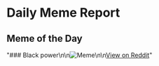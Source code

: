 # Daily Meme Report

## Meme of the Day
"### Black power\n\n![Meme](https://i.redd.it/mj5oq97g8pue1.gif)\n\n[View on Reddit](https://redd.it/1jymr0a)"
